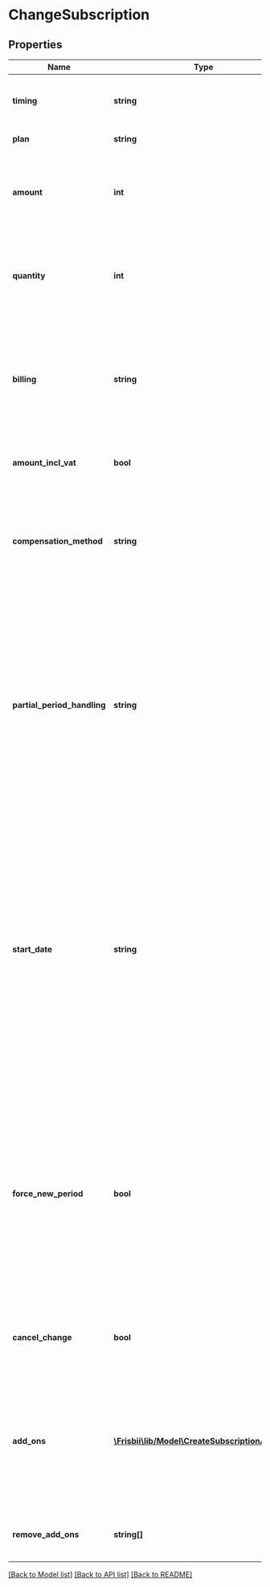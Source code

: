 # ChangeSubscription

## Properties
Name | Type | Description | Notes
------------ | ------------- | ------------- | -------------
**timing** | **string** | When to perform the subscription change. Either &#x60;immediate&#x60; or &#x60;renewal&#x60;. | 
**plan** | **string** | The handle of the plan to change to | [optional] 
**amount** | **int** | Optional custom per quantity plan price. If provided the plan price billed for each billing period will be overridden by this price. | [optional] 
**quantity** | **int** | Optional quantity of the plan product for this subscription. If not provided the default is the default plan quantity defined for the plan. | [optional] 
**billing** | **string** | In the case of immediate change and change not affecting billing period, how to bill for the remaining partial period. Either &#x60;prorated&#x60;, &#x60;full&#x60;, &#x60;zero_amount&#x60; or &#x60;none&#x60;. The default is &#x60;prorated&#x60;. | [optional] 
**amount_incl_vat** | **bool** | Whether the optional amount is including VAT. Defaults to true. | [optional] 
**compensation_method** | **string** | In the case of immediate change, optional method for compensation of partial period, either &#x60;full_refund&#x60;, &#x60;prorated_refund&#x60;, &#x60;full_credit&#x60;, &#x60;prorated_credit&#x60; or &#x60;none&#x60;. Default is &#x60;prorated_refund&#x60; | [optional] 
**partial_period_handling** | **string** | Optional argument to override plan setting on how to handle a potential initial partial billing period for fixed day scheduling. The options are to bill for a full period, bill prorated for the partial period, bill a zero amount, or not to consider the period before first fixed day a billing period. The default is to bill prorated. Options: &#x60;bill_full&#x60;, &#x60;bill_prorated&#x60;, &#x60;bill_zero_amount&#x60;, &#x60;no_bill&#x60;. | [optional] 
**start_date** | **string** | If the subscription change results in a new period due to change to a plan with different scheduling, or the use of argument &#x60;force_new_period&#x60;, an optional date and time from which the subscription is eligible to schedule first invoice can be given. See subscription create and subscription reactivate argument &#x60;start_date&#x60;. If the subscription has not yet started it&#x27;s billing cycles, e.g. in trial or changing from a manual plan, &#x60;start_date&#x60; will default to now. | [optional] 
**force_new_period** | **bool** | If an immediate change should result in a new billing period starting now, or at the optional &#x60;start_date&#x60;. If the subscription is in trial the trial will be terminated. Default is false. If the subscription change results in a new period due to change to a plan with different scheduling, this option will have no effect as new period is required in this case. | [optional] 
**cancel_change** | **bool** | If there are pending changes at renewal for the subscription they can be cancelled using this argument and timing&#x3D;renewal | [optional] 
**add_ons** | [**\Frisbii\lib/Model\CreateSubscriptionAddOn[]**](CreateSubscriptionAddOn.md) | Add-ons to attach to subscription. The same add-on can only be attached to subscription once unless unique handles are supplied for the subscription add-on. A maximum of 100 add-ons is allowed. | [optional] 
**remove_add_ons** | **string[]** | Subscription add-ons to remove from subscription by subscription add-on handle | [optional] 

[[Back to Model list]](../../README.md#documentation-for-models) [[Back to API list]](../../README.md#documentation-for-api-endpoints) [[Back to README]](../../README.md)

